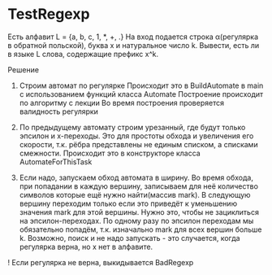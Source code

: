 # TestRegexp
Есть алфавит L = {a, b, c, 1, *, +, .}
На вход подается строка α(регулярка в обратной польской), буква x и натуральное число k. Вывести, есть ли в языке L слова, содержащие префикс x^k.

Решение

1. Строим автомат по регулярке
Происходит это в BuildAutomate в main с использованием функций класса Automate
Построение происходит по алгоритму с лекции
Во время построения проверяется валидность регулярки

2. По предыдущему автомату строим урезанный, где будут только эпсилон и x-переходы. Это для простоты обхода и увеличения его скорости, т.к. рёбра представлены не единым списком, а списками смежности.
Происходит это в конструкторе класса AutomateForThisTask

3. Если надо, запускаем обход автомата в ширину.
Во время обхода, при попадании в каждую вершину, записываем для неё количество символов которые ещё нужно найти(массив mark).
В следующую вершину переходим только если это приведёт к уменьшению значения mark для этой вершины.
Нужно это, чтобы не зациклиться на эпсилон-переходах.
По одному разу по эпсилон переходам мы обязательно попадём, т.к. изначально mark для всех вершин больше k.
Возможно, поиск и не надо запускать - это случается, когда регулярка верна, но x нет в алфавите.

! Если регулярка не верна, выкидывается BadRegexp
